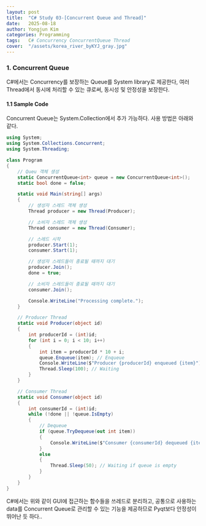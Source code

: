 ```yaml
---
layout: post
title:  "C# Study 03-[Concurrent Queue and Thread]"
date:   2025-08-18
author: Yongjun Kim
categories: Programming
tags:	C# Concurrency ConcurrentQueue Thread
cover:  "/assets/korea_river_byKYJ_gray.jpg"
---
```


### 1. Concurrent Queue
C#에서는 Concurrency를 보장하는 Queue를 System library로 제공한다, 여러 Thread에서 동시에 처리할 수 있는 큐로써, 동시성 및 안정성을 보장한다.

#### 1.1 Sample Code
Concurrent Queue는 System.Collection에서 추가 가능하다. 사용 방법은 아래와 같다.

```C#
using System;
using System.Collections.Concurrent;
using System.Threading;

class Program
{
    // Queu 객체 생성
    static ConcurrentQueue<int> queue = new ConcurrentQueue<int>();
    static bool done = false;

    static void Main(string[] args)
    {
        // 생성자 스레드 객체 생성
        Thread producer = new Thread(Producer);

        // 소비자 스레드 객체 생성
        Thread consumer = new Thread(Consumer);

        // 스레드 시작
        producer.Start(1);
        consumer.Start(1);

        // 생성자 스레드들이 종료될 때까지 대기
        producer.Join();
        done = true;

        // 소비자 스레드들이 종료될 때까지 대기
        consumer.Join();

        Console.WriteLine("Processing complete.");
    }

    // Producer Thread
    static void Producer(object id)
    {
        int producerId = (int)id;
        for (int i = 0; i < 10; i++)
        {
            int item = producerId * 10 + i;
            queue.Enqueue(item); // Enqueue
            Console.WriteLine($"Producer {producerId} enqueued {item}");
            Thread.Sleep(100); // Waiting
        }
    }

    // Consumer Thread
    static void Consumer(object id)
    {
        int consumerId = (int)id;
        while (!done || !queue.IsEmpty)
        {
            // Dequeue
            if (queue.TryDequeue(out int item))
            {
                Console.WriteLine($"Consumer {consumerId} dequeued {item}");
            }
            else
            {
                Thread.Sleep(50); // Waiting if queue is empty
            }
        }
    }
}

```

C#에서는 위와 같이 GUI에 접근하는 함수들을 쓰레드로 분리하고, 공통으로 사용하는 data를 Concurrent Queue로 관리할 수 있는 기능을 제공하므로 Pyqt보다 안정성이 뛰어난 듯 하다..<br><br>
